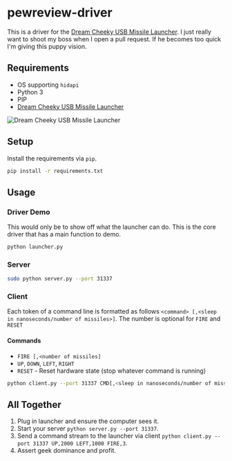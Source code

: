 # pewreview-driver

This is a driver for the [Dream Cheeky USB Missile Launcher](https://www.alibaba.com/product-detail/Dream-Cheeky-8A1C2B-USB-Missile-Launcher_119093330.html).
I just really want to shoot my boss when I open a pull request. If he becomes too quick I'm giving this puppy vision.

## Requirements

* OS supporting `hidapi`
* Python 3
* PIP
* [Dream Cheeky USB Missile Launcher](https://www.alibaba.com/product-detail/Dream-Cheeky-8A1C2B-USB-Missile-Launcher_119093330.html)

![Dream Cheeky USB Missile Launcher](https://sc02.alicdn.com/kf/HTB1BuKvKVXXXXcwXVXXq6xXFXXXg/Dream-Cheeky-8A1C2B-USB-Missile-Launcher.jpg)

## Setup

Install the requirements via `pip`.

```bash
pip install -r requirements.txt
```

## Usage

### Driver Demo

This would only be to show off what the launcher can do. This is the core driver that has a main function to demo.

```bash
python launcher.py
```

### Server

```bash
sudo python server.py --port 31337
```

### Client

Each token of a command line is formatted as follows `<command> [,<sleep in nanoseconds/number of missiles>]`. The number is optional for `FIRE` and `RESET`

#### Commands

* `FIRE [,<number of missiles]`
* `UP`, `DOWN`, `LEFT`, `RIGHT`
* `RESET` - Reset hardware state (stop whatever command is running)

```bash
python client.py --port 31337 CMD[,<sleep in nanoseconds/number of missiles>]
```

## All Together

1. Plug in launcher and ensure the computer sees it. 
2. Start your server `python server.py --port 31337`.
3. Send a command stream to the launcher via client `python client.py --port 31337 UP,2000 LEFT,1000 FIRE,3`.
4. Assert geek dominance and profit.
